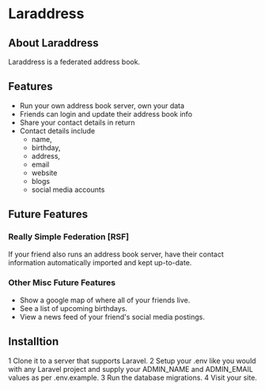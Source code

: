 # Laraddress

## About Laraddress

Laraddress is a federated address book.

## Features

*  Run your own address book server, own your data
*  Friends can login and update their address book info
*  Share your contact details in return
*  Contact details include
    * name,
    * birthday,
    * address,
    * email
    * website
    * blogs
    * social media accounts

## Future Features

### Really Simple Federation [RSF]

If your friend also runs an address book server,
have their contact information automatically imported
and kept up-to-date.

### Other Misc Future Features

*  Show a google map of where all of your friends live.
*  See a list of upcoming birthdays.
*  View a news feed of your friend's social media postings.

## Installtion

1  Clone it to a server that supports Laravel.
2  Setup your .env like you would with any Laravel project and supply your ADMIN_NAME and ADMIN_EMAIL values as per .env.example.
3  Run the database migrations.
4  Visit your site.


